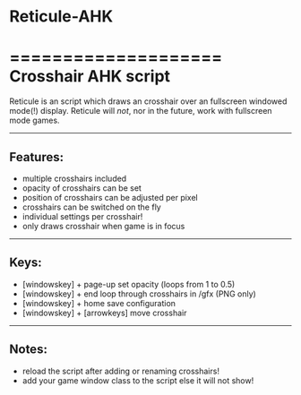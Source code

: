 # Reticule-AHK
====================
Crosshair AHK script
====================

Reticule is an script which draws an crosshair over an fullscreen windowed mode(!) display. 
Reticule will _not_, nor in the future, work with fullscreen mode games.

---------
Features:
---------
- multiple crosshairs included
- opacity of crosshairs can be set
- position of crosshairs can be adjusted per pixel
- crosshairs can be switched on the fly
- individual settings per crosshair!
- only draws crosshair when game is in focus

-----
Keys:
-----
- [windowskey] + page-up      set opacity (loops from 1 to 0.5)
- [windowskey] + end          loop through crosshairs in /gfx (PNG only)
- [windowskey] + home         save configuration
- [windowskey] + [arrowkeys]  move crosshair

------
Notes:
------
- reload the script after adding or renaming crosshairs!
- add your game window class to the script else it will not show!


